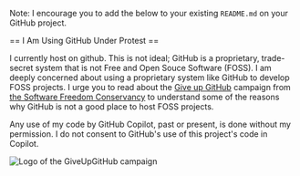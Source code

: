 Note: I encourage you to add the below to your existing `README.md` on your GitHub project.

== I Am Using GitHub Under Protest ==

I currently host on github.  This is not ideal; GitHub is a
proprietary, trade-secret system that is not Free and Open Souce Software
(FOSS).  I am deeply concerned about using a proprietary system like GitHub
to develop FOSS projects. I urge you to read about the
[Give up GitHub](https://GiveUpGitHub.org) campaign from
[the Software Freedom Conservancy](https://sfconservancy.org) to understand
some of the reasons why GitHub is not a good place to host FOSS projects.

Any use of my code by GitHub Copilot, past or present, is done
without my permission.  I do not consent to GitHub's use of this project's
code in Copilot.

![Logo of the GiveUpGitHub campaign](https://sfconservancy.org/static/img/GiveUpGitHub.png)
